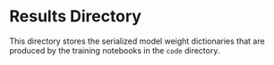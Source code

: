 # Results Directory
This directory stores the serialized model weight dictionaries that are produced by the training notebooks in the `code` directory.
